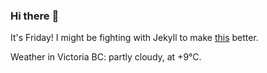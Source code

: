 ### Hi there :wave:

It's Friday! I might be fighting with Jekyll to make [this](https://swissclubtoronto.ca) better.

Weather in Victoria BC: partly cloudy, at +9°C.
